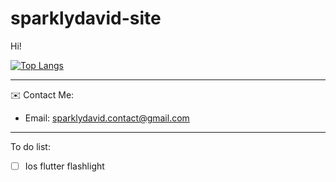 # sparklydavid-site
 
Hi! 
<!-- I really don't know what to said -->

[![Top Langs](https://github-readme-stats.vercel.app/api/top-langs/?username=sparklydavid)](https://github.com/sparklydavid/github-readme-stats)

<hr></hr>

✉️ Contact Me: 
- Email: sparklydavid.contact@gmail.com


<hr></hr>

To do list: <!-- [x] to checked -->
- [ ] Ios flutter flashlight

